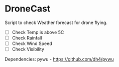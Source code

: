 # DroneCast
Script to check Weather forecast for drone flying.  
- [ ] Check Temp is above 5C  
- [ ] Check Rainfall  
- [ ] Check Wind Speed  
- [ ] Check Visibility  

Dependencies:
pywu - https://github.com/dh4/pywu
